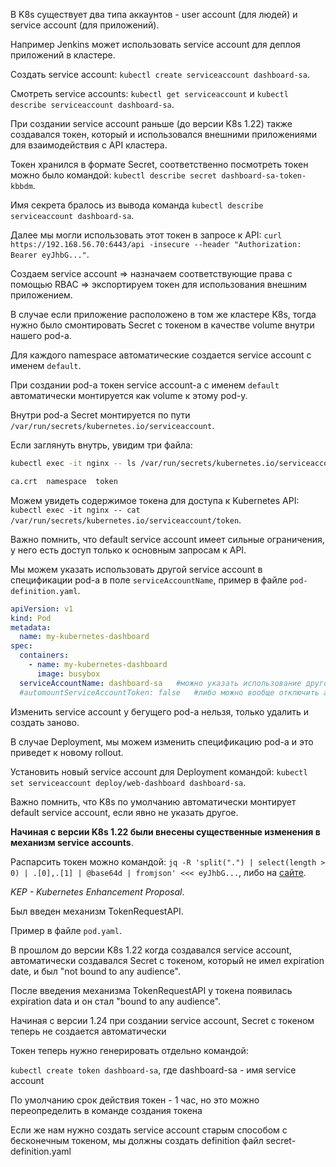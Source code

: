 В K8s существует два типа аккаунтов - user account (для людей) и service account (для приложений).

Например Jenkins может использовать service account для деплоя приложений в кластере.

Создать service account: `kubectl create serviceaccount dashboard-sa`.

Смотреть service accounts: `kubectl get serviceaccount` и `kubectl describe serviceaccount dashboard-sa`.

При создании service account раньше (до версии K8s 1.22) также создавался токен, который и использовался внешними приложениями для взаимодействия с API кластера.

Токен хранился в формате Secret, соответственно посмотреть токен можно было командой: `kubectl describe secret dashboard-sa-token-kbbdm`.

Имя секрета бралось из вывода команда `kubectl describe serviceaccount dashboard-sa`.

Далее мы могли использовать этот токен в запросе к API: `curl https://192.168.56.70:6443/api -insecure --header "Authorization: Bearer eyJhbG..."`.

Создаем service account => назначаем соответствующие права с помощью RBAC => экспортируем токен для использования внешним приложением.

В случае если приложение расположено в том же кластере K8s, тогда нужно было смонтировать Secret с токеном в качестве volume внутри нашего pod-а.

Для каждого namespace автоматические создается service account с именем `default`.

При создании pod-а токен service account-а с именем `default` автоматически монтируется как volume к этому pod-у.

Внутри pod-а Secret монтируется по пути `/var/run/secrets/kubernetes.io/serviceaccount`.

Если заглянуть внутрь, увидим три файла:

```bash
kubectl exec -it nginx -- ls /var/run/secrets/kubernetes.io/serviceaccount

ca.crt  namespace  token
```

Можем увидеть содержимое токена для доступа к Kubernetes API: `kubectl exec -it nginx -- cat /var/run/secrets/kubernetes.io/serviceaccount/token`.

Важно помнить, что default service account имеет сильные ограничения, у него есть доступ только к основным запросам к API.

Мы можем указать использовать другой service account в спецификации pod-а в поле `serviceAccountName`, пример в файле `pod-definition.yaml`.

```yaml
apiVersion: v1
kind: Pod
metadata:
  name: my-kubernetes-dashboard
spec:
  containers:
    - name: my-kubernetes-dashboard
      image: busybox
  serviceAccountName: dashboard-sa   #можно указать использование другого service account вместо дефолтного
  #automountServiceAccountToken: false   #либо можно вообще отключить автоматическое монтирование токена service account default
```

Изменить service account у бегущего pod-а нельзя, только удалить и создать заново.

В случае Deployment, мы можем изменить спецификацию pod-а и это приведет к новому rollout.

Установить новый service account для Deployment командой: `kubectl set serviceaccount deploy/web-dashboard dashboard-sa`.

Важно помнить, что K8s по умолчанию автоматически монтирует default service account, если явно не указать другое.

**Начиная с версии K8s 1.22 были внесены существенные изменения в механизм service accounts**.

Распарсить токен можно командой: `jq -R 'split(".") | select(length > 0) | .[0],.[1] | @base64d | fromjson' <<< eyJhbG...`, либо на [сайте](https://jwt.io).

*KEP - Kubernetes Enhancement Proposal*.

Был введен механизм TokenRequestAPI.

Пример в файле `pod.yaml`.

В прошлом до версии K8s 1.22 когда создавался service account, автоматически создавался Secret с токеном, который не имел expiration date, и был "not bound to any audience".

После введения механизма TokenRequestAPI у токена появилась expiration data и он стал "bound to any audience".

Начиная с версии 1.24 при создании service account, Secret с токеном теперь не создается автоматически

Токен теперь нужно генерировать отдельно командой:

`kubectl create token dashboard-sa`, где dashboard-sa - имя service account

По умолчанию срок действия токен - 1 час, но это можно переопределить в команде создания токена

Если же нам нужно создать service account старым способом с бесконечным токеном, мы должны создать definition файл secret-definition.yaml